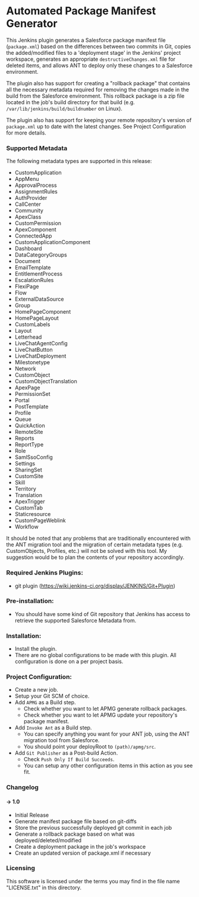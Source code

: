 # Automated Package Manifest Generator

This Jenkins plugin generates a Salesforce package manifest file (``package.xml``) based on the differences
between two commits in Git, copies the added/modified files to a 'deployment stage' in the Jenkins' project workspace,
generates an appropriate ``destructiveChanges.xml`` file for deleted items, and allows ANT to deploy only these
changes to a Salesforce environment.

The plugin also has support for creating a "rollback package" that contains all the necessary metadata required for
removing the changes made in the build from the Salesforce environment. This rollback package is a zip file located in
the job's build directory for that build (e.g. ``/var/lib/jenkins/build/buildnumber`` on Linux).

The plugin also has support for keeping your remote repository's version of ``package.xml`` up to date with the latest
changes. See Project Configuration for more details.

### Supported Metadata
The following metadata types are supported in this release:

* CustomApplication
* AppMenu
* ApprovalProcess
* AssignmentRules
* AuthProvider
* CallCenter
* Community
* ApexClass
* CustomPermission
* ApexComponent
* ConnectedApp
* CustomApplicationComponent
* Dashboard
* DataCategoryGroups
* Document
* EmailTemplate
* EntitlementProcess
* EscalationRules
* FlexiPage
* Flow
* ExternalDataSource
* Group
* HomePageComponent
* HomePageLayout
* CustomLabels
* Layout
* Letterhead
* LiveChatAgentConfig
* LiveChatButton
* LiveChatDeployment
* Milestonetype
* Network
* CustomObject
* CustomObjectTranslation
* ApexPage
* PermissionSet
* Portal
* PostTemplate
* Profile
* Queue
* QuickAction
* RemoteSite
* Reports
* ReportType
* Role
* SamlSsoConfig
* Settings
* SharingSet
* CustomSite
* Skill
* Territory
* Translation
* ApexTrigger
* CustomTab
* Staticresource
* CustomPageWeblink
* Workflow

It should be noted that any problems that are traditionally encountered with the ANT migration tool and the migration of
certain metadata types (e.g. CustomObjects, Profiles, etc.) will not be solved with this tool. My suggestion would be to
plan the contents of your repository accordingly.

### Required Jenkins Plugins:
* git plugin (https://wiki.jenkins-ci.org/display/JENKINS/Git+Plugin)

### Pre-installation:
* You should have some kind of Git repository that Jenkins has access to retrieve the supported Salesforce Metadata from.

### Installation:
* Install the plugin.
* There are no global configurations to be made with this plugin. All configuration is done on a per project basis.

### Project Configuration:
* Create a new job.
* Setup your Git SCM of choice.
* Add ``APMG`` as a Build step.
    * Check whether you want to let APMG generate rollback packages.
    * Check whether you want to let APMG update your repository's package manifest.
* Add ``Invoke Ant`` as a Build step.
    * You can specify anything you want for your ANT job, using the ANT migration tool from Salesforce.
    * You should point your deployRoot to ``(path)/apmg/src``.
* Add ``Git Publisher`` as a Post-build Action.
    * Check ``Push Only If Build Succeeds``.
    * You can setup any other configuration items in this action as you see fit.

### Changelog

#### -> 1.0
* Initial Release
* Generate manifest package file based on git-diffs
* Store the previous successfully deployed git commit in each job
* Generate a rollback package based on what was deployed/deleted/modified
* Create a deployment package in the job's workspace
* Create an updated version of package.xml if necessary

### Licensing

This software is licensed under the terms you may find in the file name "LICENSE.txt" in this directory.